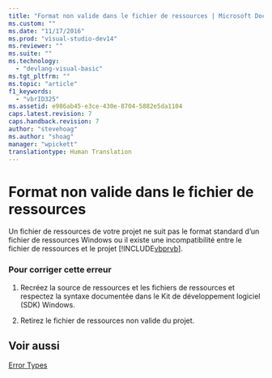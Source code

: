 ```yaml
---
title: "Format non valide dans le fichier de ressources | Microsoft Docs"
ms.custom: ""
ms.date: "11/17/2016"
ms.prod: "visual-studio-dev14"
ms.reviewer: ""
ms.suite: ""
ms.technology: 
  - "devlang-visual-basic"
ms.tgt_pltfrm: ""
ms.topic: "article"
f1_keywords: 
  - "vbrID325"
ms.assetid: e986ab45-e3ce-430e-8704-5882e5da1104
caps.latest.revision: 7
caps.handback.revision: 7
author: "stevehoag"
ms.author: "shoag"
manager: "wpickett"
translationtype: Human Translation
---
```

# Format non valide dans le fichier de ressources
Un fichier de ressources de votre projet ne suit pas le format standard d’un fichier de ressources Windows ou il existe une incompatibilité entre le fichier de ressources et le projet [!INCLUDE[vbprvb](../../csharp/programming-guide/concepts/linq/includes/vbprvb_md.md)].  
  
### Pour corriger cette erreur  
  
1.  Recréez la source de ressources et les fichiers de ressources et respectez la syntaxe documentée dans le Kit de développement logiciel \(SDK\) Windows.  
  
2.  Retirez le fichier de ressources non valide du projet.  
  
## Voir aussi  
 [Error Types](../../visual-basic/programming-guide/language-features/error-types.md)